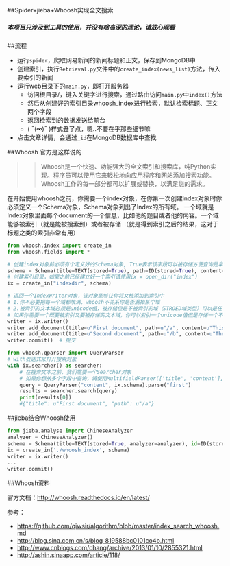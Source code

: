 ##Spider+jieba+Whoosh实现全文搜索

##### 本项目只涉及到工具的使用，并没有啥高深的理论，请放心观看

##流程
* 运行`spider`，爬取网易新闻的新闻标题和正文，保存到MongoDB中
* 创建索引，执行`Retrieval.py`文件中的`create_index(news_list)`方法，传入要索引的新闻
* 运行web目录下的`main.py`，即打开服务器
    * 访问根目录/，键入关键字进行搜索，通过路由访问`main.py`中`index()`方法
    * 然后从创建好的索引目录whoosh_index进行检索，默认检索标题、正文两个字段
    * 返回检索到的数据发送给前台
    * ( ¯(∞)¯ )样式丑了点，嗯..不要在乎那些细节嘛
* 点击文章详情，会通过`_id`在MongoDB数据库中查找

##Whoosh
官方是这样说的
>>Whoosh是一个快速、功能强大的全文索引和搜索库，纯Python实现。程序员可以使用它来轻松地向应用程序和网站添加搜索功能。
Whoosh工作的每一部分都可以扩展或替换，以满足您的需求。

在开始使用whoosh之前，你需要一个index对象，在你第一次创建index对象时你必须定义一个Schema对象，Schema对象列出了Index的所有域。
一个域就是Index对象里面每个document的一个信息，比如他的题目或者他的内容。一个域能够被索引（就是能被搜索到）或者被存储
（就是得到索引之后的结果，这对于标题之类的索引非常有用）
```python
from whoosh.index import create_in
from whoosh.fields import *

# 创建index对象前必须有个定义好的Schema对象, True表示该字段可以被存储方便查询是拿出来
schema = Schema(title=TEXT(stored=True), path=ID(stored=True), content=TEXT)
# 创建索引目录，如果之前已经建立好一个索引请使用ix = open_dir("index")
ix = create_in("indexdir", schema)

# 返回一个IndexWriter对象，该对象能够让你将文档添加到索引中
# 1.你不必要把每一个域都填满，whoosh不关系你是否漏掉某个域
# 2.被索引的文本域必须是unicode值，被存储但是不被索引的域（STROED域类型）可以是任何和序列化的对象
# 如果你需要一个既要被索引又要被存储的文本域，你可以索引一个unicode值但是存储一个不同的对象（某些时候非常有用）
writer = ix.writer()
writer.add_document(title=u"First document", path=u"/a", content=u"This is the first document we've added!")
writer.add_document(title=u"Second document", path=u"/b", content=u"The second one is even more interesting!")
writer.commit()  # 提交

from whoosh.qparser import QueryParser
# with表达式来打开搜索对象
with ix.searcher() as searcher:
    # 在搜索文本之前，我们需要一个Searcher对象
    # 如果你想从多个字段中查询，请使用MultifieldParser(['title', 'content'], schema=ix.schema)
    query = QueryParser("content", ix.schema).parse("first")
    results = searcher.search(query)
    print(results[0])
    #{"title": u"First document", "path": u"/a"}
```
##jieba结合Whoosh使用
```python
from jieba.analyse import ChineseAnalyzer
analyzer = ChineseAnalyzer()
schema = Schema(title=TEXT(stored=True, analyzer=analyzer), id=ID(stored=True), content=TEXT(analyzer=analyzer))
ix = create_in('./whoosh_index', schema)
writer = ix.writer()
...
writer.commit()
```

##Whoosh资料

官方文档：http://whoosh.readthedocs.io/en/latest/

参考：
* https://github.com/qiwsir/algorithm/blob/master/index_search_whoosh.md
* http://blog.sina.com.cn/s/blog_819588bc0101co4b.html
* http://www.cnblogs.com/chang/archive/2013/01/10/2855321.html
* http://ashin.sinaapp.com/article/118/







